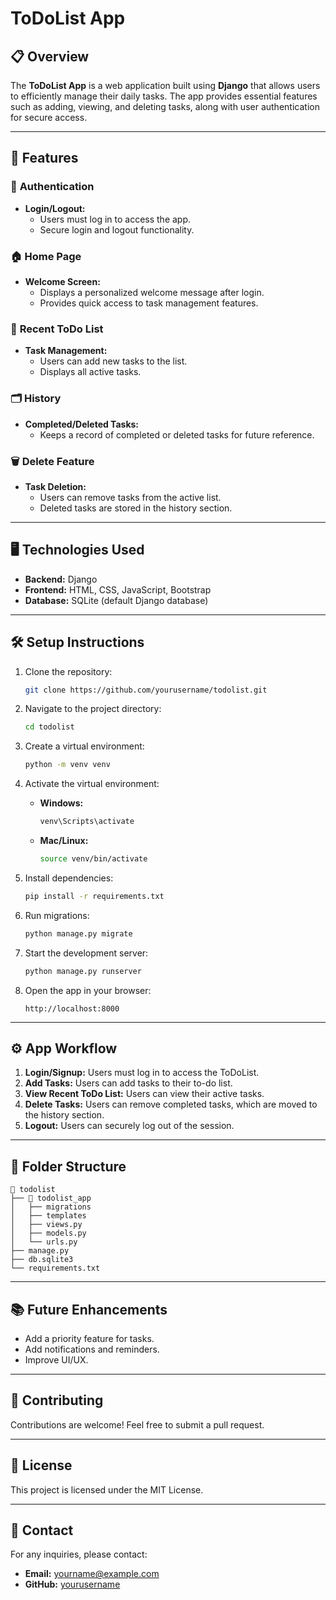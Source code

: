 # ToDoList App

## 📋 Overview
The **ToDoList App** is a web application built using **Django** that allows users to efficiently manage their daily tasks. The app provides essential features such as adding, viewing, and deleting tasks, along with user authentication for secure access.

---

## 🚀 Features

### 🔑 **Authentication**
- **Login/Logout:**
  - Users must log in to access the app.
  - Secure login and logout functionality.

### 🏠 **Home Page**
- **Welcome Screen:**
  - Displays a personalized welcome message after login.
  - Provides quick access to task management features.

### 📃 **Recent ToDo List**
- **Task Management:**
  - Users can add new tasks to the list.
  - Displays all active tasks.

### 🗂 **History**
- **Completed/Deleted Tasks:**
  - Keeps a record of completed or deleted tasks for future reference.

### 🗑 **Delete Feature**
- **Task Deletion:**
  - Users can remove tasks from the active list.
  - Deleted tasks are stored in the history section.

---

## 🖥 **Technologies Used**
- **Backend:** Django
- **Frontend:** HTML, CSS, JavaScript, Bootstrap
- **Database:** SQLite (default Django database)

---

## 🛠 **Setup Instructions**

1. Clone the repository:
   ```bash
   git clone https://github.com/yourusername/todolist.git
   ```

2. Navigate to the project directory:
   ```bash
   cd todolist
   ```

3. Create a virtual environment:
   ```bash
   python -m venv venv
   ```

4. Activate the virtual environment:
   - **Windows:**
     ```bash
     venv\Scripts\activate
     ```
   - **Mac/Linux:**
     ```bash
     source venv/bin/activate
     ```

5. Install dependencies:
   ```bash
   pip install -r requirements.txt
   ```

6. Run migrations:
   ```bash
   python manage.py migrate
   ```

7. Start the development server:
   ```bash
   python manage.py runserver
   ```

8. Open the app in your browser:
   ```
   http://localhost:8000
   ```

---

## ⚙️ **App Workflow**
1. **Login/Signup:** Users must log in to access the ToDoList.
2. **Add Tasks:** Users can add tasks to their to-do list.
3. **View Recent ToDo List:** Users can view their active tasks.
4. **Delete Tasks:** Users can remove completed tasks, which are moved to the history section.
5. **Logout:** Users can securely log out of the session.

---

## 📄 **Folder Structure**
```
📂 todolist
├── 📂 todolist_app
│   ├── migrations
│   ├── templates
│   ├── views.py
│   ├── models.py
│   └── urls.py
├── manage.py
├── db.sqlite3
└── requirements.txt
```

---

## 📚 **Future Enhancements**
- Add a priority feature for tasks.
- Add notifications and reminders.
- Improve UI/UX.

---

## 🤝 **Contributing**
Contributions are welcome! Feel free to submit a pull request.

---

## 📝 **License**
This project is licensed under the MIT License.

---

## 📧 **Contact**
For any inquiries, please contact:
- **Email:** yourname@example.com
- **GitHub:** [yourusername](https://github.com/yourusername)


